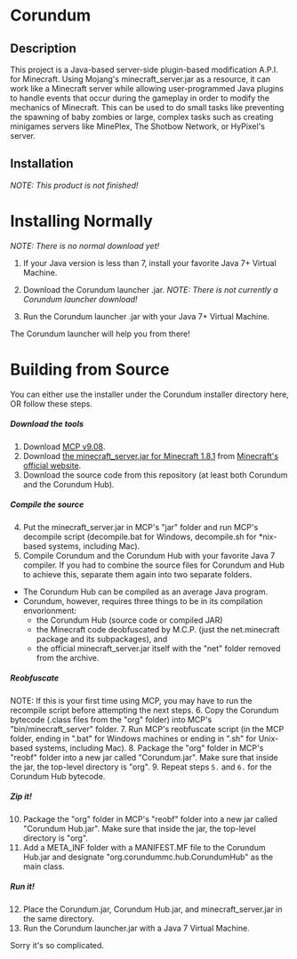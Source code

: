 Corundum
========

Description
-----------------
This project is a Java-based server-side plugin-based modification A.P.I. for Minecraft. Using Mojang's minecraft_server.jar as a resource, it can work like a Minecraft server while allowing user-programmed Java plugins to handle events that occur during the gameplay in order to modify the mechanics of Minecraft. This can be used to do small tasks like preventing the spawning of baby zombies or large, complex tasks such as creating minigames servers like MinePlex, The Shotbow Network, or HyPixel's server.

Installation
--------------
_NOTE: This product is not finished!_

Installing Normally
=========
_NOTE: There is no normal download yet!_

 1. If your Java version is less than 7, install your favorite Java 7+ Virtual Machine.

 2. Download the Corundum launcher .jar. _NOTE: There is not currently a Corundum launcher download!_

 3. Run the Corundum launcher .jar with your Java 7+ Virtual Machine.

The Corundum launcher will help you from there!

Building from Source
==========
You can either use the installer under the Corundum installer directory here, OR follow these steps.

##### Download the tools
 1. Download [MCP v9.08](http://www.mediafire.com/download/2czafa60rh4ajhj/mcp908.zip).
 2. Download [the minecraft_server.jar for Minecraft 1.8.1](https://s3.amazonaws.com/Minecraft.Download/versions/1.8.1/minecraft_server.1.8.1.jar) from [Minecraft's official website](https://minecraft.net/).
 3. Download the source code from this repository (at least both Corundum and the Corundum Hub).
##### Compile the source
 4. Put the minecraft_server.jar in MCP's "jar" folder and run MCP's decompile script (decompile.bat for Windows, decompile.sh for *nix-based systems, including Mac).
 5. Compile Corundum and the Corundum Hub with your favorite Java 7 compiler. If you had to combine the source files for Corundum and Hub to achieve this, separate them again into two separate folders. 
   * The Corundum Hub can be compiled as an average Java program.
   * Corundum, however, requires three things to be in its compilation envorionment: 
     * the Corundum Hub (source code or compiled JAR)
     * the Minecraft code deobfuscated by M.C.P. (just the net.minecraft package and its subpackages), and
     * the official minecraft_server.jar itself with the "net" folder removed from the archive.

##### Reobfuscate
NOTE: If this is your first time using MCP, you may have to run the recompile script before attempting the next steps.
 6. Copy the Corundum bytecode (.class files from the "org" folder) into MCP's "bin/minecraft_server" folder.
 7. Run MCP's reobfuscate script (in the MCP folder, ending in ".bat" for Windows machines or ending in ".sh" for Unix-based systems, including Mac).
 8. Package the "org" folder in MCP's "reobf" folder into a new jar called "Corundum.jar". Make sure that inside the jar, the top-level directory is "org".
 9. Repeat steps `5.` and `6.` for the Corundum Hub bytecode.

##### Zip it!
 10. Package the "org" folder in MCP's "reobf" folder into a new jar called "Corundum Hub.jar". Make sure that inside the jar, the top-level directory is "org".
 11. Add a META_INF folder with a MANIFEST.MF file to the Corundum Hub.jar and designate "org.corundummc.hub.CorundumHub" as the main class.

##### Run it!
 12. Place the Corundum.jar, Corundum Hub.jar, and minecraft_server.jar in the same directory.
 13. Run the Corundum launcher.jar with a Java 7 Virtual Machine.

Sorry it's so complicated.
